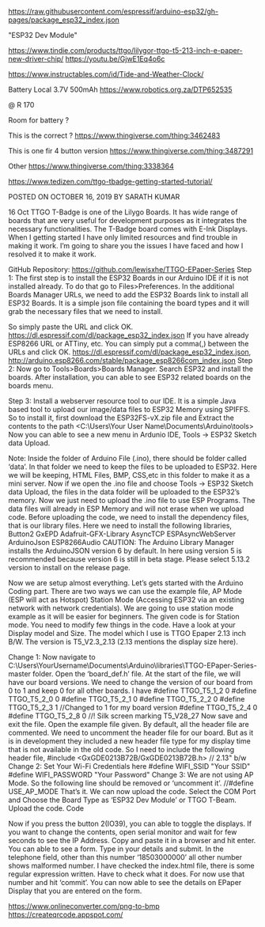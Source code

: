 https://raw.githubusercontent.com/espressif/arduino-esp32/gh-pages/package_esp32_index.json

"ESP32 Dev Module"


https://www.tindie.com/products/ttgo/lilygor-ttgo-t5-213-inch-e-paper-new-driver-chip/
https://youtu.be/GjwE1Eq4o6c


https://www.instructables.com/id/Tide-and-Weather-Clock/

Battery Local 3.7V 500mAh
https://www.robotics.org.za/DTP652535

@ R 170

Room for battery ?

This is the correct ?
https://www.thingiverse.com/thing:3462483

This is one fir 4 button version
https://www.thingiverse.com/thing:3487291


Other
https://www.thingiverse.com/thing:3338364



https://www.tedizen.com/ttgo-tbadge-getting-started-tutorial/

POSTED ON OCTOBER 16, 2019 BY SARATH KUMAR

16
Oct
TTGO T-Badge is one of the Lilygo Boards. It has wide range of boards that are very useful for development purposes as it integrates the necessary functionalities. The T-Badge board comes with E-Ink Displays. When I getting started I have only limited resources and find trouble in making it work. I’m going to share you the issues I have faced and how I resolved it to make it work.

GitHub Repository: https://github.com/lewisxhe/TTGO-EPaper-Series
Step 1: The first step is to install the ESP32 Boards in our Arduino IDE if it is not installed already. To do that go to Files>Preferences. In the additional Boards Manager URLs, we need to add the ESP32 Boards link to install all ESP32 Boards. It is a simple json file containing the board types and it will grab the necessary files that we need to install.

So simply paste the URL and click OK.
https://dl.espressif.com/dl/package_esp32_index.json
If you have already ESP8266 URL or ATTiny, etc. You can simply put a comma(,) between the URLs and click OK.
https://dl.espressif.com/dl/package_esp32_index.json, http://arduino.esp8266.com/stable/package_esp8266com_index.json
Step 2: Now go to Tools>Boards>Boards Manager. Search ESP32 and install the boards. After installation, you can able to see ESP32 related boards on the boards menu.


Step 3: Install a webserver resource tool to our IDE. It is a simple Java based tool to upload our image/data files to ESP32 Memory using SPIFFS.
So to install it, first download the ESP32FS-vX.zip file and Extract the contents to the path <C:\Users\Your User Name\Documents\Arduino\tools>
Now you can able to see a new menu in Ardunio IDE, Tools -> ESP32 Sketch data Upload.

Note: Inside the folder of Arduino File (.ino), there should be folder called ‘data’. In that folder we need to keep the files to be uploaded to ESP32. Here we will be keeping, HTML Files, BMP, CSS,etc in this folder to make it as a mini server.
Now if we open the .ino file and choose Tools -> ESP32 Sketch data Upload, the files in the data folder will be uploaded to the ESP32’s memory.
Now we just need to upload the .ino file to use ESP Programs. The data files will already in ESP Memory and will not erase when we upload code.
Before uploading the code, we need to install the dependency files, that is our library files. Here we need to install the following libraries,
Button2
GxEPD
Adafruit-GFX-Library
AsyncTCP
ESPAsyncWebServer
ArduinoJson
ESP8266Audio
CAUTION: The Arduino Library Manager installs the ArduinoJSON version 6 by default. In here using version 5 is recommended because version 6 is still in beta stage. Please select 5.13.2 version to install on the release page.

Now we are setup almost everything. Let’s gets started with the Arduino Coding part.
There are two ways we can use the example file,
AP Mode (ESP will act as Hotspot)
Station Mode (Accessing ESP32 via an existing network with network credentials).
We are going to use station mode example as it will be easier for beginners. The given code is for Station mode. You need to modify few things in the code.
Have a look at your Display model and Size. The model which I use is TTGO Epaper 2.13 inch B/W. The version is T5_V2.3_2.13 (2.13 mentions the display size here).

Change 1:
Now navigate to C:\Users\YourUsername\Documents\Arduino\libraries\TTGO-EPaper-Series-master folder. Open the ‘board_def.h’ file. At the start of the file, we will have our board versions. We need to change the version of our board from 0 to 1 and keep 0 for all other boards. I have
#define TTGO_T5_1_2 0
#define TTGO_T5_2_0 0
#define TTGO_T5_2_1 0
#define TTGO_T5_2_2 0
#define TTGO_T5_2_3 1 //Changed to 1 for my board version
#define TTGO_T5_2_4 0
#define TTGO_T5_2_8 0 //! Silk screen marking T5_V28_27
Now save and exit the file.
Open the example file given. By default, all the header file are commented. We need to uncomment the header file for our board. But as it is in development they included a new header file type for my display time that is not available in the old code. So I need to include the following header file,
#include <GxGDE0213B72B/GxGDE0213B72B.h>      // 2.13" b/w
Change 2: Set Your Wi-Fi Credentials here
#define WIFI_SSID "Your SSID"
#define WIFI_PASSWORD "Your Password"
Change 3: We are not using AP Mode. So the following line should be removed or ‘uncomment it’.
//#define USE_AP_MODE
That’s it. We can now upload the code. Select the COM Port and Choose the Board Type as ‘ESP32 Dev Module’ or TTGO T-Beam. Upload the code.
Code

Now if you press the button 2(IO39), you can able to toggle the displays. If you want to change the contents, open serial monitor and wait for few seconds to see the IP Address. Copy and paste it in a browser and hit enter.
You can able to see a form. Type in your details and submit. In the telephone field, other than this number ‘18503000000’ all other number shows malformed number. I have checked the index.html file, there is some regular expression written. Have to check what it does. For now use that number and hit ‘commit’. You can now able to see the details on EPaper Display that you are entered on the form.


https://www.onlineconverter.com/png-to-bmp
https://createqrcode.appspot.com/



